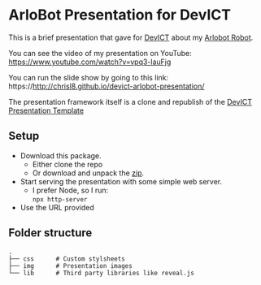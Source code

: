 # ArloBot Presentation for DevICT

This is a brief presentation that gave for [DevICT][dev-ict]
about my [Arlobot Robot][arlobot-repo].

You can see the video of my presentation on YouTube:  
https://www.youtube.com/watch?v=vpq3-lauFjg

You can run the slide show by going to this link:  
https://http://chrisl8.github.io/devict-arlobot-presentation/

The presentation framework itself is a clone and republish of the
[DevICT Presentation Template][devict-template]

## Setup
* Download this package.
  * Either clone the repo
  * Or download and unpack the
  [zip](https://github.com/chrisl8/devict-arlobot-presentation/archive/master.zip).
* Start serving the presentation with some simple web server.
  * I prefer Node, so I run:  
  `npx http-server`
* Use the URL provided

## Folder structure

    .
    ├── css      # Custom stylsheets
    ├── img      # Presentation images
    └── lib      # Third party libraries like reveal.js


[dev-ict]: http://devict.org/ "DevICT"
[arlobot-repo]: https://github.com/chrisl8/ArloBot "ArloBot"
[devict-template]: https://github.com/devict/devict-presentation-template "DevICT Presentation Template"

